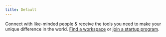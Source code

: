 ```yaml
---
title: Default
---
```


Connect with like-minded people & receive the tools you need to make your unique difference in the world. [Find a workspace](/workspaces) or [join a startup program](/startups).
